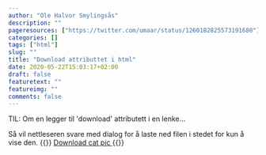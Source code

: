 ```yaml
---
author: "Ole Halvor Smylingsås"
description: ""
pageresources: ["https://twitter.com/umaar/status/1260182825573191680"]
categories: []
tags: ["html"]     
slug: ""
title: "Download attributtet i html"
date: 2020-05-22T15:03:17+02:00
draft: false
featuretext: ""
featureimg: ""
comments: false
---
```


TIL:  Om en legger til 'download' attributett i en lenke... 
<!--more-->
Så vil nettleseren svare med dialog for å laste ned filen i stedet for kun å vise den.
{{<highlight html>}}
<a download href="cat.jpg">
    Download cat pic
</a>
{{</highlight>}}